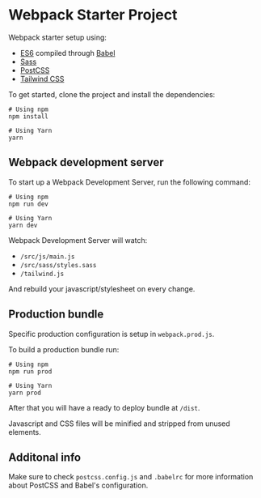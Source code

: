 # Webpack Starter Project

Webpack starter setup using:
- [ES6](https://developer.mozilla.org/fr/docs/Web/JavaScript) compiled through [Babel](https://babeljs.io)
- [Sass](https://sass-lang.com)
- [PostCSS](https://postcss.org)
- [Tailwind CSS](https://tailwindcss.com)

To get started, clone the project and install the dependencies:

```
# Using npm
npm install

# Using Yarn
yarn
```

## Webpack development server
To start up a Webpack Development Server, run the following command:

```
# Using npm
npm run dev

# Using Yarn
yarn dev
```

Webpack Development Server will watch:
- `/src/js/main.js`
- `/src/sass/styles.sass`
- `/tailwind.js`

And rebuild your javascript/stylesheet on every change.

## Production bundle
Specific production configuration is setup in `webpack.prod.js`.

To build a production bundle run:

```
# Using npm
npm run prod

# Using Yarn
yarn prod
```

After that you will have a ready to deploy bundle at `/dist`.

Javascript and CSS files will be minified and stripped from unused elements.

## Additonal info
Make sure to check `postcss.config.js` and `.babelrc` for more information about PostCSS and Babel's configuration.
